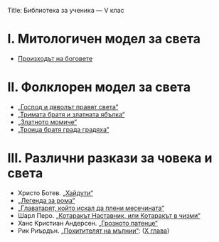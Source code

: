 Title: Библиотека за ученика — V клас

# І. Митологичен модел за света
* [Произходът на боговете](https://domashno.bg/tvorba/drevnogrtski-mit-za-proizkhoda-na-bogovete/text)

# ІІ. Фолклорен модел за света
* [„Господ и дяволът правят света“](https://www.liveworksheets.com/qc1375667pd)
* [„Тримата братя и златната ябълка“](/text/29388)
* [„Златното момиче“](/text/29396)
* [„Троица братя града градяха“](https://zelas.blog.bg/muzika/2012/06/22/troica-bratia-grada-gradiaha.971175)

# ІІІ. Различни разкази за човека и света
* Христо Ботев. [„Хайдути“](/text/3232)
* [„Легенда за рома“](https://obuch.info/legenda-za-roma-mihail-georgiev.html)
* [„Главатарят, който искал да плени месечината“](/text/33829)
* Шарл Перо. [„Котаракът Наставник, или Котаракът в чизми“](/text/15864)
* Ханс Кристиан Андерсен. [„Грозното патенце“](/text/4819)
* Рик Риърдън. [„Похитителят на мълнии“](/text/16646): ([Х глава](/text/16646/10#textstart))
